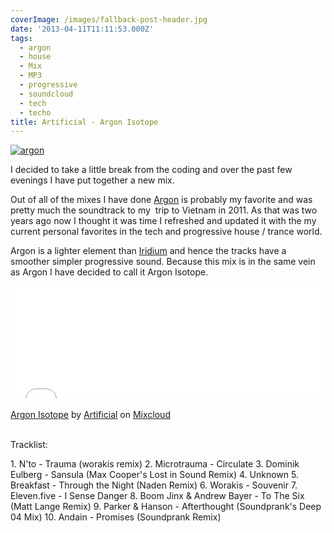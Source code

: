 ```yaml
---
coverImage: /images/fallback-post-header.jpg
date: '2013-04-11T11:11:53.000Z'
tags:
  - argon
  - house
  - Mix
  - MP3
  - progressive
  - soundcloud
  - tech
  - techo
title: Artificial - Argon Isotope
---
```


[![argon](https://mikecann.co.uk/wp-content/uploads/2013/04/argon.png)](https://mikecann.co.uk/audio/artificial-argon-isotope/attachment/argon/)

I decided to take a little break from the coding and over the past few evenings I have put together a new mix.

<!-- more -->

Out of all of the mixes I have done [Argon](https://soundcloud.com/mikecann/artificial-argon) is probably my favorite and was pretty much the soundtrack to my  trip to Vietnam in 2011\. As that was two years ago now I thought it was time I refreshed and updated it with the my current personal favorites in the tech and progressive house / trance world.

Argon is a lighter element than [Iridium](https://soundcloud.com/mikecann/artificial-iridium) and hence the tracks have a smoother simpler progressive sound. Because this mix is in the same vein as Argon I have decided to call it Argon Isotope.

<iframe width="100%" height="180" src="//www.mixcloud.com/widget/iframe/?feed=http%3A%2F%2Fwww.mixcloud.com%2Fmikeysee%2Fartificial-argon-isotope%2F&amp;embed_type=widget_standard&amp;embed_uuid=34002dae-cf25-44a9-b86f-7565999669dd&amp;hide_tracklist=1&amp;hide_cover=1" frameborder="0"></iframe><div style="clear: both; height: 3px; width: auto;"></div>

[Argon Isotope](https://www.mixcloud.com/mikeysee/artificial-argon-isotope/?utm_source=widget&amp;utm_medium=web&amp;utm_campaign=base_links&amp;utm_term=resource_link)<span> by </span>[Artificial](https://www.mixcloud.com/mikeysee/?utm_source=widget&amp;utm_medium=web&amp;utm_campaign=base_links&amp;utm_term=profile_link)<span> on </span>[ Mixcloud](https://www.mixcloud.com/?utm_source=widget&utm_medium=web&utm_campaign=base_links&utm_term=homepage_link)

<div style="clear: both; height: 3px; width: auto;"></div>

Tracklist:

1\. N'to - Trauma (worakis remix)
2\. Microtrauma - Circulate
3\. Dominik Eulberg - Sansula (Max Cooper's Lost in Sound Remix)
4\. Unknown
5\. Breakfast - Through the Night (Naden Remix)
6\. Worakis - Souvenir
7\. Eleven.five - I Sense Danger
8\. Boom Jinx &amp; Andrew Bayer - To The Six (Matt Lange Remix)
9\. Parker &amp; Hanson - Afterthought (Soundprank's Deep 04 Mix)
10\. Andain - Promises (Soundprank Remix)
